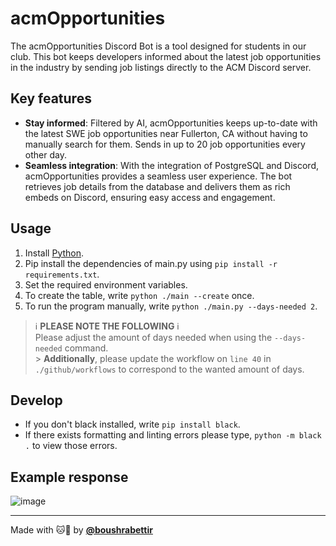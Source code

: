 # acmOpportunities

The acmOpportunities Discord Bot is a tool designed for students in our club. This bot keeps developers informed about the latest job opportunities in the industry by sending job listings directly to the ACM Discord server.

## Key features

- **Stay informed**: Filtered by AI, acmOpportunities keeps up-to-date with the latest SWE job opportunities near Fullerton, CA without having to manually search for them. Sends in up to 20 job opportunities every other day.
- **Seamless integration**: With the integration of PostgreSQL and Discord, acmOpportunities provides a seamless user experience. The bot retrieves job details from the database and delivers them as rich embeds on Discord, ensuring easy access and engagement.

## Usage

1. Install [Python](https://www.python.org/downloads/).
2. Pip install the dependencies of main.py using `pip install -r requirements.txt`.
3. Set the required environment variables.
4. To create the table, write `python ./main --create` once.
5. To run the program manually, write `python ./main.py --days-needed 2`.

> ℹ️ **PLEASE NOTE THE FOLLOWING** ℹ️<br/>
> Please adjust the amount of days needed
> when using the `--days-needed` command.<br/> > **Additionally**, please update the workflow on `line 40` in
> `./github/workflows` to correspond to the
> wanted amount of days.

## Develop

- If you don't black installed, write `pip install black`.
- If there exists formatting and linting errors please type, `python -m black .` to view those errors.

## Example response

![image](https://github.com/acmcsufoss/acmOpportunities/assets/116927138/d4962302-adee-4d41-a2c4-fccdeacd8710)

---

Made with 🐱💙 by [**@boushrabettir**](https://github.com/boushrabettir)
